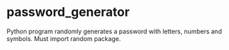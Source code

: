 # password_generator
Python program randomly generates a password with letters, numbers and symbols. Must import random package.
